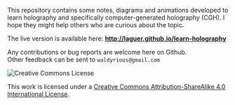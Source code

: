 This repository contains some notes, diagrams and animations
developed to learn holography
and specifically computer-generated holography (CGH).
I hope they might help others who are curious about the topic. 

The live version is available here:
**http://laguer.github.io/learn-holography**

Any contributions or bug reports are welcome here on Github.  
Other feedback can be sent to `waldyrious@gmail.com`

![Creative Commons License](http://i.creativecommons.org/l/by-sa/3.0/88x31.png "CC BY-SA")

This work is licensed under a
[Creative Commons Attribution-ShareAlike 4.0 International License](http://creativecommons.org/licenses/by-sa/4.0/).
